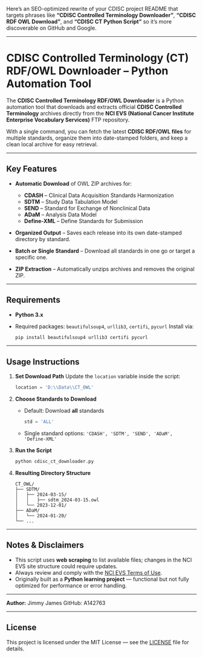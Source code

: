 Here’s an SEO-optimized rewrite of your CDISC project README that targets phrases like **“CDISC Controlled Terminology Downloader”**, **“CDISC RDF OWL Download”**, and **“CDISC CT Python Script”** so it’s more discoverable on GitHub and Google.

---

# CDISC Controlled Terminology (CT) RDF/OWL Downloader – Python Automation Tool

The **CDISC Controlled Terminology RDF/OWL Downloader** is a Python automation tool that downloads and extracts official **CDISC Controlled Terminology** archives directly from the **NCI EVS (National Cancer Institute Enterprise Vocabulary Services)** FTP repository.

With a single command, you can fetch the latest **CDISC RDF/OWL files** for multiple standards, organize them into date-stamped folders, and keep a clean local archive for easy retrieval.

---

## Key Features

* **Automatic Download** of OWL ZIP archives for:

  * **CDASH** – Clinical Data Acquisition Standards Harmonization
  * **SDTM** – Study Data Tabulation Model
  * **SEND** – Standard for Exchange of Nonclinical Data
  * **ADaM** – Analysis Data Model
  * **Define-XML** – Define Standards for Submission
* **Organized Output** – Saves each release into its own date-stamped directory by standard.
* **Batch or Single Standard** – Download all standards in one go or target a specific one.
* **ZIP Extraction** – Automatically unzips archives and removes the original ZIP.

---

## Requirements

* **Python 3.x**
* Required packages: `beautifulsoup4`, `urllib3`, `certifi`, `pycurl`
  Install via:

  ```bash
  pip install beautifulsoup4 urllib3 certifi pycurl
  ```

---

## Usage Instructions

1. **Set Download Path**
   Update the `location` variable inside the script:

   ```python
   location = 'D:\\Data\\CT_OWL'
   ```

2. **Choose Standards to Download**

   * Default: Download **all** standards

     ```python
     std = 'ALL'
     ```
   * Single standard options: `'CDASH', 'SDTM', 'SEND', 'ADaM', 'Define-XML'`

3. **Run the Script**

   ```bash
   python cdisc_ct_downloader.py
   ```

4. **Resulting Directory Structure**

   ```
   CT_OWL/
   ├── SDTM/
   │   ├── 2024-03-15/
   │   │   ├── sdtm_2024-03-15.owl
   │   └── 2023-12-01/
   ├── ADaM/
   │   └── 2024-01-20/
   └── ...
   ```

---

## Notes & Disclaimers

* This script uses **web scraping** to list available files; changes in the NCI EVS site structure could require updates.
* Always review and comply with the [NCI EVS Terms of Use](https://evs.nci.nih.gov/).
* Originally built as a **Python learning project** — functional but not fully optimized for performance or error handling.

---

**Author:** Jimmy James
GitHub: A142763

---


## License

This project is licensed under the MIT License — see the [LICENSE](LICENSE) file for details.
